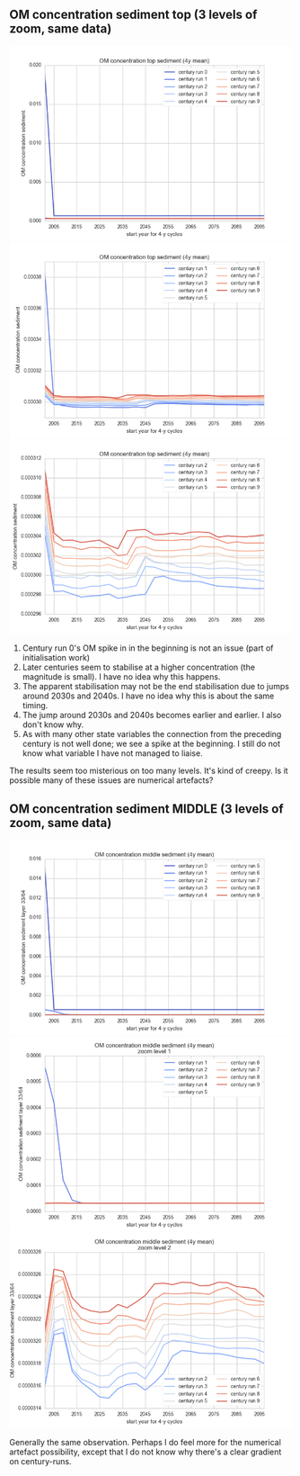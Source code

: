 ## OM concentration sediment top (3 levels of zoom, same data) 

![](figures/OMsedtop.png) 
![](figures/OMsedtopzoomed1.png) 
![](figures/OMsedtopzoomed2.png) 

1. Century run 0's OM spike in in the beginning is not an issue (part of initialisation work)
2. Later centuries seem to stabilise at a higher concentration (the magnitude is small). I have no idea why this happens.
3. The apparent stabilisation may not be the end stabilisation due to jumps around 2030s and 2040s. I have no idea why this is about the same timing. 
4. The jump around 2030s and 2040s becomes earlier and earlier. I also don't know why. 
5. As with many other state variables the connection from the preceding century is not well done; we see a spike at the beginning. I still do not know what variable I have not managed to liaise.

The results seem too misterious on too many levels. It's kind of creepy. Is it possible many of these issues are numerical artefacts?

## OM concentration sediment MIDDLE (3 levels of zoom, same data) 

![](figures/OMsedmid.png) 
![](figures/OMsedmidzoomed1.png) 
![](figures/OMsedmidzoomed2.png) 

Generally the same observation. Perhaps I do feel more for the numerical artefact possibility, except that I do not know why there's a clear gradient on century-runs. 
